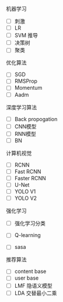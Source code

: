 机器学习
- [ ] 刺激
- [ ] LR
- [ ] SVM 推导
- [ ] 决策树
- [ ] 聚类

优化算法
- [ ] SGD
- [ ] RMSProp
- [ ] Momentum
- [ ] Aadm

深度学习算法
- [ ] Back propogation
- [ ] CNN模型
- [ ] RNN模型
- [ ] BN

计算机视觉
- [ ] RCNN
- [ ] Fast RCNN
- [ ] Faster RCNN
- [ ] U-Net
- [ ] YOLO V1
- [ ] YOLO V2

强化学习
- [ ] 强化学习分类
- [ ] Q-learning
- [ ] sasa


推荐算法
- [ ] content base
- [ ] user base
- [ ] LMF 隐语义模型
- [ ] LDA 交替最小二乘